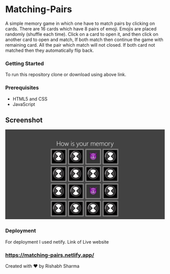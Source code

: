 # Matching-Pairs
A simple memory game in which one have to match pairs by clicking on cards.
There are 16 cards which have 8 pairs of emoji. Emojis are placed randomly (shuffle each time). Click on a card to open it, and then click on another card to open and match, If both match then continue the game with remaining card. All the pair which match will not closed. If both card not matched then they automatically flip back.


### Getting Started
To run this repository clone or download using above link.

### Prerequisites
 * HTML5 and CSS
 * JavaScript

## Screenshot
![](images/screenshot.png?raw=true "Memory game")


### Deployment
For deployment I used netify.
Link of Live website
### https://matching-pairs.netlify.app/



Created with :heart: by Rishabh Sharma
